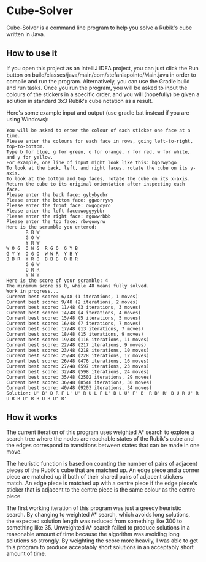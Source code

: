 # Cube-Solver

Cube-Solver is a command line program to help you solve a Rubik's cube written in Java.

## How to use it

If you open this project as an IntelliJ IDEA project, you can just click the Run button on build/classes/java/main/com/stefanlapointe/Main.java in order to compile and run the program. Alternatively, you can use the Gradle build and run tasks. Once you run the program, you will be asked to input the colours of the stickers in a specific order, and you will (hopefully) be given a solution in standard 3x3 Rubik's cube notation as a result.

Here's some example input and output (use gradle.bat instead if you are using Windows):
```
You will be asked to enter the colour of each sticker one face at a time.
Please enter the colours for each face in rows, going left-to-right, top-to-bottom.
Type b for blue, g for green, o for orange, r for red, w for white, and y for yellow.
For example, one line of input might look like this: bgorwybgo
To look at the back, left, and right faces, rotate the cube on its y-axis.
To look at the bottom and top faces, rotate the cube on its x-axis.
Return the cube to its original orientation after inspecting each face.
Please enter the back face: gybybyobr
Please enter the bottom face: ggworrywy
Please enter the front face: owgogoyro
Please enter the left face:woggyybbr
Please enter the right face: rgowwrbbb
Please enter the top face: rbwgowyrw
Here is the scramble you entered:
       R B W
       G O W
       Y R W
W O G  O W G  R G O  G Y B
G Y Y  O G O  W W R  Y B Y
B B R  Y R O  B B B  O B R
       G G W
       O R R
       Y W Y
Here is the score of your scramble: 4
The minimum score is 0, while 48 means fully solved.
Work in progress...
Current best score: 6/48 (1 iterations, 1 moves)
Current best score: 9/48 (2 iterations, 2 moves)
Current best score: 11/48 (3 iterations, 3 moves)
Current best score: 14/48 (4 iterations, 4 moves)
Current best score: 15/48 (5 iterations, 5 moves)
Current best score: 16/48 (7 iterations, 7 moves)
Current best score: 17/48 (13 iterations, 7 moves)
Current best score: 18/48 (15 iterations, 9 moves)
Current best score: 19/48 (116 iterations, 11 moves)
Current best score: 22/48 (217 iterations, 9 moves)
Current best score: 23/48 (218 iterations, 10 moves)
Current best score: 25/48 (228 iterations, 12 moves)
Current best score: 26/48 (476 iterations, 16 moves)
Current best score: 27/48 (597 iterations, 23 moves)
Current best score: 32/48 (598 iterations, 24 moves)
Current best score: 35/48 (2502 iterations, 29 moves)
Current best score: 36/48 (8548 iterations, 30 moves)
Current best score: 40/48 (9203 iterations, 34 moves)
Solution: U' B' D R F L' U' R U L F L' B L U' F' B' R B' R' B U R U' R U R R U' R R U R U' R'
```


## How it works

The current iteration of this program uses weighted A* search to explore a search tree where the nodes are reachable states of the Rubik's cube and the edges correspond to transitions between states that can be made in one move.

The heuristic function is based on counting the number of pairs of adjacent pieces of the Rubik's cube that are matched up. An edge piece and a corner piece are matched up if both of their shared pairs of adjacent stickers match. An edge piece is matched up with a centre piece if the edge piece's sticker that is adjacent to the centre piece is the same colour as the centre piece.

The first working iteration of this program was just a greedy heuristic search. By changing to weighted A* search, which avoids long solutions, the expected solution length was reduced from something like 300 to something like 35. Unweighted A* search failed to produce solutions in a reasonable amount of time because the algorithm was avoiding long solutions so strongly. By weighting the score more heavily, I was able to get this program to produce acceptably short solutions in an acceptably short amount of time.
